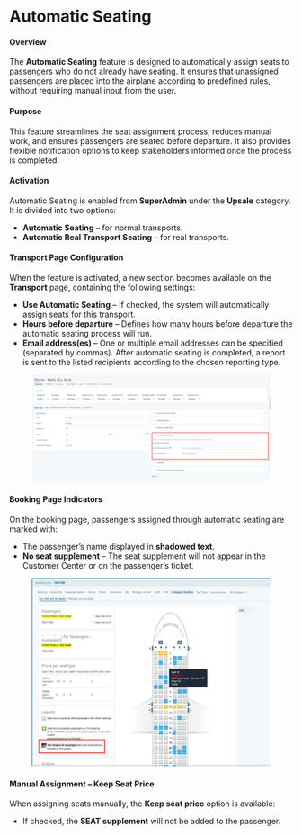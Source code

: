 # Automatic Seating

#### Overview

The **Automatic Seating** feature is designed to automatically assign seats to passengers who do not already have seating. It ensures that unassigned passengers are placed into the airplane according to predefined rules, without requiring manual input from the user.

#### Purpose

This feature streamlines the seat assignment process, reduces manual work, and ensures passengers are seated before departure. It also provides flexible notification options to keep stakeholders informed once the process is completed.

#### Activation

Automatic Seating is enabled from **SuperAdmin** under the **Upsale** category. It is divided into two options:

* **Automatic Seating** – for normal transports.
* **Automatic Real Transport Seating** – for real transports.

#### Transport Page Configuration

When the feature is activated, a new section becomes available on the **Transport** page, containing the following settings:

* **Use Automatic Seating** – If checked, the system will automatically assign seats for this transport.
* **Hours before departure** – Defines how many hours before departure the automatic seating process will run.
* **Email address(es)** – One or multiple email addresses can be specified (separated by commas). After automatic seating is completed, a report is sent to the listed recipients according to the chosen reporting type.

<figure><img src="../../.gitbook/assets/image (1) (1) (1) (1) (1) (1) (1) (1) (1) (1) (1) (1) (1) (1) (1) (2).png" alt=""><figcaption></figcaption></figure>

#### Booking Page Indicators

On the booking page, passengers assigned through automatic seating are marked with:

* The passenger’s name displayed in **shadowed text**.
* **No seat supplement** – The seat supplement will not appear in the Customer Center or on the passenger’s ticket.

<figure><img src="../../.gitbook/assets/image (2) (1) (1) (1) (1) (1) (1) (1) (1) (1) (1) (1) (1) (1) (1) (1) (1) (1) (1) (1) (1) (1) (1) (1) (1) (1) (1) (1) (1) (1) (1) (1) (1) (1) (1) (1) (1) (1) (1) (1) (1) (1) (1).png" alt=""><figcaption></figcaption></figure>

#### Manual Assignment – Keep Seat Price

When assigning seats manually, the **Keep seat price** option is available:

* If checked, the **SEAT supplement** will not be added to the passenger.
